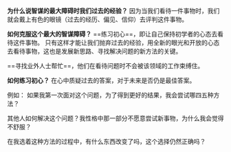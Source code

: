 **为什么说智谋的最大障碍时我们过去的经验？**
因为当我们看待一件事物时，我们就会戴上有色的眼镜（过去的经历、偏见、信仰）去评判这件事物。

**如何克服这个最大的智谋障碍？**
==练习初心==，即让自己保持初学者的心态去看待这件事物。
只有这样才能让我们抛弃过去的经验，用全新的眼光和开放的心态去看待事物，这也是发展新思路、寻找解决问题的新方法的关键。

==寻找业外人士帮忙==，他们在看待问题时不会被该领域的工作束缚住。

**如何练习初心？**
在心中质疑过去的答案，对于未来是否仍是最佳答案。

例如：
如果我第一次面对这个问题，为了得到更好的结果，我会尝试哪四五种方法？

其他人如何解决这个问题？我性格中那一部分不愿意尝试新事物，为什么我会觉得不舒服？

在我选着这种方法的过程中，有什么东西改变了吗，这个选择仍然正确吗？


